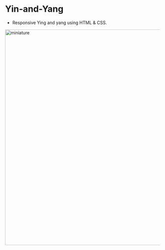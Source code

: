 # Yin-and-Yang

* Responsive Ying and yang using HTML & CSS.
  
<img width="704" alt="miniature" src="https://github.com/EthanDeL/Yin-and-Yang/assets/121880462/c1a7a096-945e-4f75-9706-b4d4ac65a956">
